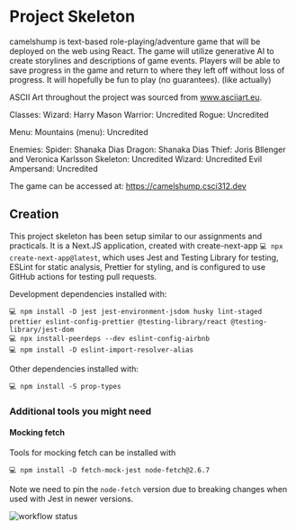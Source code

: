 # Project Skeleton

camelshump is text-based role-playing/adventure game that will be deployed on the web using React. The game will utilize generative AI to create storylines and descriptions of game events. Players will be able to save progress in the game and return to where they left off without loss of progress. It will hopefully be fun to play (no guarantees). (like actually)

ASCII Art throughout the project was sourced from www.asciiart.eu.

Classes:
Wizard: Harry Mason
Warrior: Uncredited
Rogue: Uncredited

Menu:
Mountains (menu): Uncredited

Enemies:
Spider: Shanaka Dias
Dragon: Shanaka Dias
Thief: Joris Bllenger and Veronica Karlsson
Skeleton: Uncredited
Wizard: Uncredited
Evil Ampersand: Uncredited

The game can be accessed at: https://camelshump.csci312.dev

## Creation

This project skeleton has been setup similar to our assignments and practicals. It is a Next.JS application, created with create-next-app `💻 npx create-next-app@latest`, which uses Jest and Testing Library for testing, ESLint for static analysis, Prettier for styling, and is configured to use GitHub actions for testing pull requests.

Development dependencies installed with:

```
💻 npm install -D jest jest-environment-jsdom husky lint-staged prettier eslint-config-prettier @testing-library/react @testing-library/jest-dom
💻 npx install-peerdeps --dev eslint-config-airbnb
💻 npm install -D eslint-import-resolver-alias
```

Other dependencies installed with:

```
💻 npm install -S prop-types
```

### Additional tools you might need

#### Mocking fetch

Tools for mocking fetch can be installed with

```
💻 npm install -D fetch-mock-jest node-fetch@2.6.7
```

Note we need to pin the `node-fetch` version due to breaking changes when used with Jest in newer versions.

![workflow status](https://github.com/csci312a-f23/project-camelshump/actions/workflows/node.js.yml/badge.svg)
